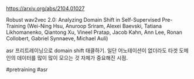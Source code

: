 https://arxiv.org/abs/2104.01027

Robust wav2vec 2.0: Analyzing Domain Shift in Self-Supervised
  Pre-Training (Wei-Ning Hsu, Anuroop Sriram, Alexei Baevski, Tatiana Likhomanenko, Qiantong Xu, Vineel Pratap, Jacob Kahn, Ann Lee, Ronan Collobert, Gabriel Synnaeve, Michael Auli)

asr 프리트레이닝으로 domain shift 태클하기. 일단 어노테이션이 없더라도 타겟 도메인의 데이터를 많이 많이 모으는 것 자체가 중요해진 시점.

#pretraining #asr